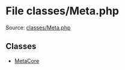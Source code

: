 File classes/Meta.php
=========

Source: [classes/Meta.php](https://github.com/PrestaShop/PrestaShop/blob/1.5.3.0/classes/Meta.php)


Classes
-------

* [MetaCore](class.MetaCore.md)

